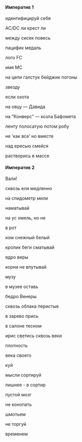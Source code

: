 #### Императив 1

идентифицируй себя

AC/DC ли крест ли

между сисек повесь

пацифик медаль

лого FC 

имя MC 

на цепи галстук бейджик погоны

звезду

если охота

на овцу — Давида 

на “Конверс” — козла Бафомета 

ленту полосатую потом робу

не ‘как все’ но вместе 

над ересью смейся 

растворись в массе



#### Императив 2


Вали!

сквозь ели медленно 

на спидометр мили

наматывай  

на ус хмель, но не 

в рот 

ком снежный белый

кролик беги сматывай

ядро веры

корни не впутывай

музу

в музее оставь 

бедро Венеры

сквозь облака перистые

в зарево прись

в салоне тесном

ирис светись сквозь веки 

плотность 

века своего

куй

мысли сортируй

лишнее - в сортир

пустой мозг 

не конопать 

шмотьем

не торгуй 

временем

